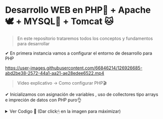# Desarrollo WEB en PHP🐘 + Apache 🕊 + MYSQL🐬 + Tomcat 🐱

> En este repositorio trataremos todos los conceptos y fundamentos para desarrollar 

<body>
<div>
<p>
✔ En primera instancia vamos a configurar el entorno de desarrollo para PHP  
 </p>
 
https://user-images.githubusercontent.com/66846214/126926685-abd2be38-2572-44a1-aa21-ae28edee6522.mp4

> Video explicativo -> Como configurar PHP🎬
</div>
 
 <div>
  <p>
   ✔ Inicializamos con asignación de variables , uso de collectores tipo arrays e impreción de datos con PHP puro👌<br/>
  </p>
   <details>
   <summary>
    Ver Codigo 📑 (Dar click🖱 en la imagen para máximizar)
   </summary>
    

```       
 echo '<br/>'.'<a align="center">'."Tabla de listado".'</a>'.'<br/>';
  // ENCABEZADOS
 $b= [  [   //FILA ENCABEZADO
                'Nombre',
                'Direccion',
                'Tel&eacute;fono',
                'Fecha de Cumpleaños',
                'Color Favorito',
                'Significado',
        ]
     ];
 // COMPONENTES
 $a = [
        [ //FILA 1
                'Nombre' => 'Juan P&eacute;rez',
                'Direccion' => 'Cra. 45 #45-56',
                'Telefono' => '3456789',
                'Fecha de Cumpleaños' => '23/12/1997',
                'Color Favorito' => 'Amarillo',
                'Significado' => 'Riqueza y alegría',
        ],
        [  //FILA 2
                'Nombre' => 'Alberto',
                'Direccion' => 'Calle.23 #12-19 Sur',
                'Telefono' => '3214567',
                'Fecha de Cumpleaños' => '12/10/1980',
                'Color Favorito' => 'Verde',
                'Significado' => 'No se encuentra el significado',
        ],
        [ //FILA 3
                'Nombre' => 'Foo',
                'Direccion' => 'Av. 34 # 16-12',
                'Telefono' => '2135423',
                'Fecha de Cumpleaños' => '07/06/2000',
                'Color Favorito' => 'Rojo',
                'Significado' => 'No se encuentra el significado',
        ]
     ];
 
 $s = '<table border="1">';
 foreach ($b as $r){
     $s .= '<tr>';
     foreach ( $r as $v ) {
                $s .= '<th>'.$v.'</th>';
        }
     $s .= '</tr>';
 }
 // SECCION CUERPO
 $s .='<tbody>';
foreach ( $a as $r ) {
        $s .= '<tr>';
        foreach ( $r as $v ) {
                $s .= '<td>'.$v.'</td>';
        }
        $s .= '</tr>';
}
$s .='</tbody>';
$s .= '</table>';
//IMPRIMIMOS LA VARIABLE
echo $s;
?>
```      

<p align="center" id="Code_1">
        <img  src="https://user-images.githubusercontent.com/66846214/127171923-e2a5ff47-023c-4fe3-bf1c-3d46a8e8d280.png">
</p>
</details>
   
  </p>
 <div>
 </body>

